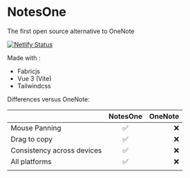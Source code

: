 # NotesOne
The first open source alternative to OneNote

[![Netlify Status](https://api.netlify.com/api/v1/badges/456c69bc-acbe-4e23-8956-fe5edf15cb7c/deploy-status)](https://app.netlify.com/sites/notesone/deploys)

Made with : 
- Fabricjs
- Vue 3 (Vite)
- Tailwindcss


Differences versus OneNote:

|    |      NotesOne      |  OneNote |
|----------|:-------------:|------:|
| Mouse Panning | ✅  | ❌  |
| Drag to copy | ✅  | ❌  |
| Consistency across devices | ✅  | ❌  |
| All platforms | ✅  | ❌  |
|  | |     |
